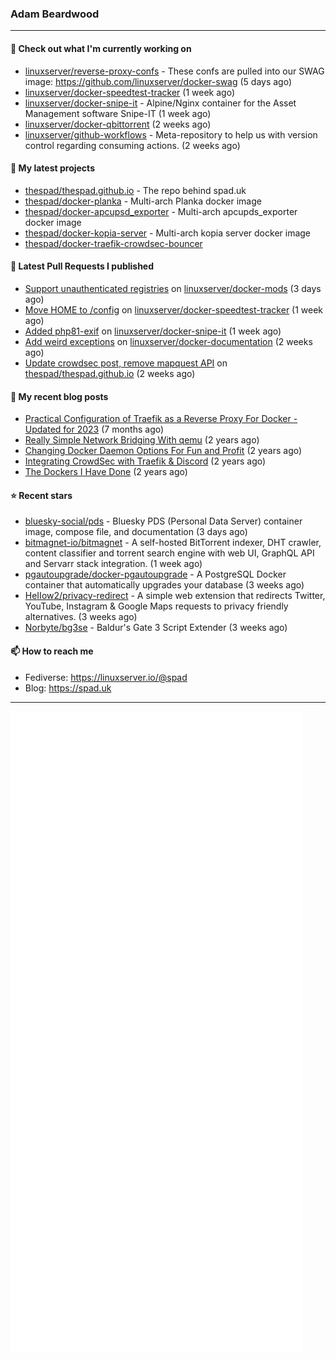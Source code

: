 ### Adam Beardwood
---
#### 👷 Check out what I'm currently working on

- [linuxserver/reverse-proxy-confs](https://github.com/linuxserver/reverse-proxy-confs) - These confs are pulled into our SWAG image: https://github.com/linuxserver/docker-swag (5 days ago)
- [linuxserver/docker-speedtest-tracker](https://github.com/linuxserver/docker-speedtest-tracker) (1 week ago)
- [linuxserver/docker-snipe-it](https://github.com/linuxserver/docker-snipe-it) - Alpine/Nginx container for the Asset Management software Snipe-IT (1 week ago)
- [linuxserver/docker-qbittorrent](https://github.com/linuxserver/docker-qbittorrent) (2 weeks ago)
- [linuxserver/github-workflows](https://github.com/linuxserver/github-workflows) - Meta-repository to help us with version control regarding consuming actions.  (2 weeks ago)

#### 🌱 My latest projects

- [thespad/thespad.github.io](https://github.com/thespad/thespad.github.io) - The repo behind spad.uk
- [thespad/docker-planka](https://github.com/thespad/docker-planka) - Multi-arch Planka docker image
- [thespad/docker-apcupsd_exporter](https://github.com/thespad/docker-apcupsd_exporter) - Multi-arch apcupds_exporter docker image
- [thespad/docker-kopia-server](https://github.com/thespad/docker-kopia-server) - Multi-arch kopia server docker image 
- [thespad/docker-traefik-crowdsec-bouncer](https://github.com/thespad/docker-traefik-crowdsec-bouncer)

#### 🔨 Latest Pull Requests I published

- [Support unauthenticated registries](https://github.com/linuxserver/docker-mods/pull/854) on [linuxserver/docker-mods](https://github.com/linuxserver/docker-mods) (3 days ago)
- [Move HOME to /config](https://github.com/linuxserver/docker-speedtest-tracker/pull/8) on [linuxserver/docker-speedtest-tracker](https://github.com/linuxserver/docker-speedtest-tracker) (1 week ago)
- [Added php81-exif](https://github.com/linuxserver/docker-snipe-it/pull/67) on [linuxserver/docker-snipe-it](https://github.com/linuxserver/docker-snipe-it) (1 week ago)
- [Add weird exceptions](https://github.com/linuxserver/docker-documentation/pull/187) on [linuxserver/docker-documentation](https://github.com/linuxserver/docker-documentation) (2 weeks ago)
- [Update crowdsec post, remove mapquest API](https://github.com/thespad/thespad.github.io/pull/7) on [thespad/thespad.github.io](https://github.com/thespad/thespad.github.io) (2 weeks ago)

#### 📜 My recent blog posts

- [Practical Configuration of Traefik as a Reverse Proxy For Docker - Updated for 2023](https://www.spad.uk/posts/practical-configuration-of-traefik-as-a-reverse-proxy-for-docker-updated-for-2023/) (7 months ago)
- [Really Simple Network Bridging With qemu](https://www.spad.uk/posts/really-simple-network-bridging-with-qemu/) (2 years ago)
- [Changing Docker Daemon Options For Fun and Profit](https://www.spad.uk/posts/changing-docker-daemon-options-for-fun-and-profit/) (2 years ago)
- [Integrating CrowdSec with Traefik &amp; Discord](https://www.spad.uk/posts/integrating-crowdsec-with-traefik-discord/) (2 years ago)
- [The Dockers I Have Done](https://www.spad.uk/posts/the-dockers-i-have-done/) (2 years ago)

#### ⭐ Recent stars

- [bluesky-social/pds](https://github.com/bluesky-social/pds) - Bluesky PDS (Personal Data Server) container image, compose file, and documentation (3 days ago)
- [bitmagnet-io/bitmagnet](https://github.com/bitmagnet-io/bitmagnet) - A self-hosted BitTorrent indexer, DHT crawler, content classifier and torrent search engine with web UI, GraphQL API and Servarr stack integration. (1 week ago)
- [pgautoupgrade/docker-pgautoupgrade](https://github.com/pgautoupgrade/docker-pgautoupgrade) - A PostgreSQL Docker container that automatically upgrades your database (3 weeks ago)
- [HeIIow2/privacy-redirect](https://github.com/HeIIow2/privacy-redirect) - A simple web extension that redirects Twitter, YouTube, Instagram &amp; Google Maps requests to privacy friendly alternatives. (3 weeks ago)
- [Norbyte/bg3se](https://github.com/Norbyte/bg3se) - Baldur&#39;s Gate 3 Script Extender (3 weeks ago)

#### 📫 How to reach me
- Fediverse: https://linuxserver.io/@spad
- Blog: https://spad.uk
---
<img src="https://raw.githubusercontent.com/thespad/thespad/main/github-metrics.svg">
